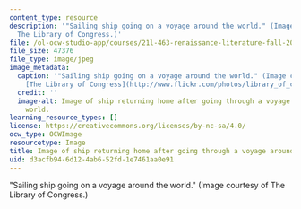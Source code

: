 ```yaml
---
content_type: resource
description: '"Sailing ship going on a voyage around the world." (Image courtesy of
  The Library of Congress.)'
file: /ol-ocw-studio-app/courses/21l-463-renaissance-literature-fall-2008/d3acfb946d124ab652fd1e7461aa0e91_21l-463f08.jpg
file_size: 47376
file_type: image/jpeg
image_metadata:
  caption: '"Sailing ship going on a voyage around the world." (Image courtesy of
    [The Library of Congress](http://www.flickr.com/photos/library_of_congress/2163497682/).)'
  credit: ''
  image-alt: Image of ship returning home after going through a voyage around the
    world.
learning_resource_types: []
license: https://creativecommons.org/licenses/by-nc-sa/4.0/
ocw_type: OCWImage
resourcetype: Image
title: Image of ship returning home after going through a voyage around the world
uid: d3acfb94-6d12-4ab6-52fd-1e7461aa0e91
---
```

"Sailing ship going on a voyage around the world." (Image courtesy of The Library of Congress.)